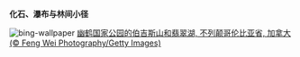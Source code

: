 
**化石、瀑布与林间小径**

![bing-wallpaper](https://www.bing.com/th?id=OHR.YohoNP_ZH-CN2349599497_1920x1080.jpg)
[幽鹤国家公园的伯吉斯山和翡翠湖, 不列颠哥伦比亚省, 加拿大 (© Feng Wei Photography/Getty Images)](https://www.bing.com/search?q=%E5%B9%BD%E9%B9%A4%E5%9B%BD%E5%AE%B6%E5%85%AC%E5%9B%AD&amp;form=hpcapt&amp;mkt=zh-cn)
  
